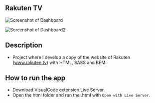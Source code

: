## Rakuten TV

![Screenshot of Dashboard](https://user-images.githubusercontent.com/57844775/120104277-f4e49700-c153-11eb-99c6-9e8119622ed3.png)

![Screenshot of Dashboard2](https://user-images.githubusercontent.com/57844775/120104443-b69ba780-c154-11eb-9db4-bbcb45e10306.png)

## Description

- Project where I develop a copy of the website of Rakuten (www.rakuten.tv) with HTML, SASS and BEM.

## How to run the app

- Download VisualCode extension Live Server.
- Open the html folder and run the .html with `Open with Live Server`.
